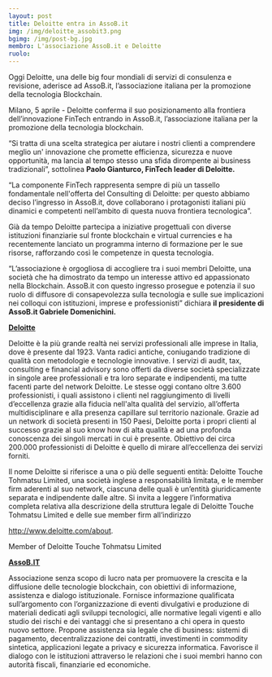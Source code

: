 ```yaml
---
layout: post
title: Deloitte entra in AssoB.it
img: /img/deloitte_assobit3.png
bgimg: /img/post-bg.jpg
membro: L'associazione AssoB.it e Deloitte
ruolo:
---
```

[//]: # "Scrivere qui  sotto un summary del post"
Oggi Deloitte, una delle big four mondiali di servizi di consulenza e revisione, aderisce ad AssoB.it, l’associazione italiana per la promozione della tecnologia Blockchain.

<!-- more -->
[//]: # "Scrivere qui  sotto il post in markdown"
Milano, 5 aprile - Deloitte conferma il suo posizionamento alla frontiera dell’innovazione FinTech entrando in AssoB.it, l’associazione italiana per la promozione della tecnologia blockchain.

“Si tratta di una scelta strategica per aiutare i nostri clienti a comprendere meglio un' innovazione che promette efficienza, sicurezza e nuove opportunità, ma lancia al tempo stesso una sfida dirompente ai business tradizionali”, sottolinea **Paolo Gianturco, FinTech leader di Deloitte.**

“La componente FinTech rappresenta sempre di più un tassello fondamentale nell'offerta del Consulting di Deloitte: per questo abbiamo deciso l’ingresso in AssoB.it, dove collaborano i protagonisti italiani più dinamici e competenti nell’ambito di questa nuova frontiera tecnologica”.

Già da tempo Deloitte partecipa a iniziative progettuali con diverse istituzioni finanziarie sul fronte blockchain e virtual currencies e ha recentemente lanciato un programma interno di formazione per le sue risorse, rafforzando così le competenze in questa tecnologia.

“L’associazione è orgogliosa di accogliere tra i suoi membri Deloitte, una società che ha dimostrato da tempo un interesse attivo ed appassionato nella Blockchain. AssoB.it con questo ingresso prosegue e
potenzia il suo ruolo di diffusore di consapevolezza sulla tecnologia e sulle sue implicazioni nei colloqui
con istituzioni, imprese e professionisti” dichiara **il presidente di AssoB.it Gabriele Domenichini.**

**[Deloitte](http://www.deloitte.it)**

Deloitte è la più grande realtà nei servizi professionali alle imprese in Italia, dove è presente dal 1923.
Vanta radici antiche, coniugando tradizione di qualità con metodologie e tecnologie innovative. I servizi di audit, tax, consulting e financial advisory sono offerti da diverse società specializzate in singole aree professionali e tra loro separate e indipendenti, ma tutte facenti parte del network Deloitte. Le stesse oggi contano oltre 3.600 professionisti, i quali
assistono i clienti nel raggiungimento di livelli d’eccellenza grazie alla fiducia nell'alta qualità del servizio, all’offerta multidisciplinare e alla presenza capillare sul territorio nazionale.  Grazie ad un network di società presenti in 150 Paesi, Deloitte porta i propri clienti al successo grazie al suo know how di alta qualità e ad una profonda
conoscenza dei singoli mercati in cui è presente. Obiettivo dei circa 200.000 professionisti di Deloitte è quello di mirare all’eccellenza dei servizi forniti.

Il nome Deloitte si riferisce a una o più delle seguenti entità: Deloitte Touche Tohmatsu Limited, una società inglese a responsabilità limitata, e le member firm aderenti al suo network, ciascuna delle quali è un’entità giuridicamente separata e indipendente dalle altre. Si invita a leggere l’informativa completa relativa alla descrizione della struttura legale di Deloitte Touche Tohmatsu Limited e delle sue member firm all’indirizzo

http://www.deloitte.com/about.

Member of Deloitte Touche Tohmatsu Limited

**[AssoB.IT](http://www.assob.it)**

Associazione senza scopo di lucro nata per promuovere la crescita e la diffusione delle tecnologie blockchain, con obiettivi di informazione, assistenza e dialogo istituzionale. Fornisce informazione qualificata sull’argomento con l’organizzazione di eventi divulgativi e produzione di materiali dedicati agli sviluppi tecnologici, alle normative legali
vigenti e allo studio dei rischi e dei vantaggi che si presentano a chi opera in questo nuovo settore. Propone assistenza sia legale che di business: sistemi di pagamento, decentralizzazione dei contratti, investimenti in commodity sintetica, applicazioni legate a privacy e sicurezza informatica. Favorisce il dialogo con le istituzioni attraverso le relazioni che i suoi membri hanno con autorità fiscali, finanziarie ed economiche.
